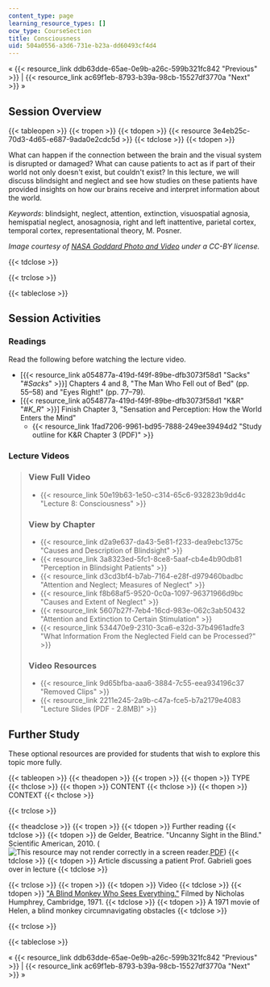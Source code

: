 ```yaml
---
content_type: page
learning_resource_types: []
ocw_type: CourseSection
title: Consciousness
uid: 504a0556-a3d6-731e-b23a-dd60493cf4d4
---
```


« {{< resource_link ddb63dde-65ae-0e9b-a26c-599b321fc842 "Previous" >}} | {{< resource_link ac69f1eb-8793-b39a-98cb-15527df3770a "Next" >}} »

Session Overview
----------------

{{< tableopen >}}
{{< tropen >}}
{{< tdopen >}}
{{< resource 3e4eb25c-70d3-4d65-e687-9ada0e2cdc5d >}}
{{< tdclose >}}
{{< tdopen >}}


What can happen if the connection between the brain and the visual system is disrupted or damaged? What can cause patients to act as if part of their world not only doesn't exist, but couldn't exist? In this lecture, we will discuss blindsight and neglect and see how studies on these patients have provided insights on how our brains receive and interpret information about the world.

_Keywords_: blindsight, neglect, attention, extinction, visuospatial agnosia, hemispatial neglect, anosagnosia, right and left inattentive, parietal cortex, temporal cortex, representational theory, M. Posner.

_Image courtesy of [NASA Goddard Photo and Video](http://www.flickr.com/photos/24662369@N07/6760135001) under a CC-BY license._


{{< tdclose >}}

{{< trclose >}}

{{< tableclose >}}

Session Activities
------------------

### Readings

Read the following before watching the lecture video.

*   \[{{< resource_link a054877a-419d-f49f-89be-dfb3073f58d1 "Sacks" "#_Sacks_" >}}\] Chapters 4 and 8, "The Man Who Fell out of Bed" (pp. 55–58) and "Eyes Right!" (pp. 77–79).
*   \[{{< resource_link a054877a-419d-f49f-89be-dfb3073f58d1 "K&R" "#_K_R_" >}}\] Finish Chapter 3, "Sensation and Perception: How the World Enters the Mind"
    *   {{< resource_link 1fad7206-9961-bd95-7888-249ee39494d2 "Study outline for K&R Chapter 3 (PDF)" >}} 

### Lecture Videos

> ### View Full Video
> 
> *   {{< resource_link 50e19b63-1e50-c314-65c6-932823b9dd4c "Lecture 8: Consciousness" >}}
> 
> ### View by Chapter
> 
> *   {{< resource_link d2a9e637-da43-5e81-f233-dea9ebc1375c "Causes and Description of Blindsight" >}}
> *   {{< resource_link 3a8323ed-5fc1-8ce8-5aaf-cb4e4b90db81 "Perception in Blindsight Patients" >}}
> *   {{< resource_link d3cd3bf4-b7ab-7164-e28f-d979460badbc "Attention and Neglect; Measures of Neglect" >}}
> *   {{< resource_link f8b68af5-9520-0c0a-1097-96371966d9bc "Causes and Extent of Neglect" >}}
> *   {{< resource_link 5607b27f-7eb4-16cd-983e-062c3ab50432 "Attention and Extinction to Certain Stimulation" >}}
> *   {{< resource_link 534470e9-2310-3ca6-e32d-37b4961adfe3 "What Information From the Neglected Field can be Processed?" >}}
> 
> ### Video Resources
> 
> *   {{< resource_link 9d65bfba-aaa6-3884-7c55-eea934196c37 "Removed Clips" >}}
> *   {{< resource_link 2211e245-2a9b-c47a-fce5-b7a2179e4083 "Lecture Slides (PDF - 2.8MB)" >}}

Further Study
-------------

These optional resources are provided for students that wish to explore this topic more fully.

{{< tableopen >}}
{{< theadopen >}}
{{< tropen >}}
{{< thopen >}}
TYPE
{{< thclose >}}
{{< thopen >}}
CONTENT
{{< thclose >}}
{{< thopen >}}
CONTEXT
{{< thclose >}}

{{< trclose >}}

{{< theadclose >}}
{{< tropen >}}
{{< tdopen >}}
Further reading
{{< tdclose >}}
{{< tdopen >}}
de Gelder, Beatrice. "Uncanny Sight in the Blind." Scientific American, 2010. (![This resource may not render correctly in a screen reader.](/images/inacessible.gif)[PDF](http://beatricedegelder.com/documents/Uncannysightintheblind.pdf))
{{< tdclose >}}
{{< tdopen >}}
Article discussing a patient Prof. Gabrieli goes over in lecture
{{< tdclose >}}

{{< trclose >}}
{{< tropen >}}
{{< tdopen >}}
Video
{{< tdclose >}}
{{< tdopen >}}
["A Blind Monkey Who Sees Everything."](http://www.youtube.com/all_comments?v=rDIsxwQHwt8) Filmed by Nicholas Humphrey, Cambridge, 1971.
{{< tdclose >}}
{{< tdopen >}}
A 1971 movie of Helen, a blind monkey circumnavigating obstacles
{{< tdclose >}}

{{< trclose >}}

{{< tableclose >}}

« {{< resource_link ddb63dde-65ae-0e9b-a26c-599b321fc842 "Previous" >}} | {{< resource_link ac69f1eb-8793-b39a-98cb-15527df3770a "Next" >}} »
